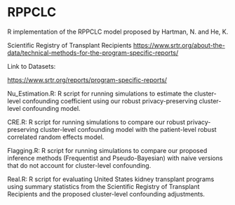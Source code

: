 # RPPCLC

R implementation of the RPPCLC model proposed by Hartman, N. and He, K.

Scientific Registry of Transplant Recipients
https://www.srtr.org/about-the-data/technical-methods-for-the-program-specific-reports/

Link to Datasets:

https://www.srtr.org/reports/program-specific-reports/

Nu_Estimation.R: R script for running simulations to estimate the cluster-level confounding coefficient using our robust privacy-preserving cluster-level confounding model. 
    
CRE.R: R script for running simulations to compare our robust privacy-preserving cluster-level confounding model with the patient-level robust correlated random effects model. 

Flagging.R: R script for running simulations to compare our proposed inference methods (Frequentist and Pseudo-Bayesian) with naive versions that do not account for cluster-level confounding. 
    
Real.R: R script for evaluating United States kidney transplant programs using summary statistics from the Scientific Registry of Transplant Recipients and the proposed cluster-level confounding adjustments.
